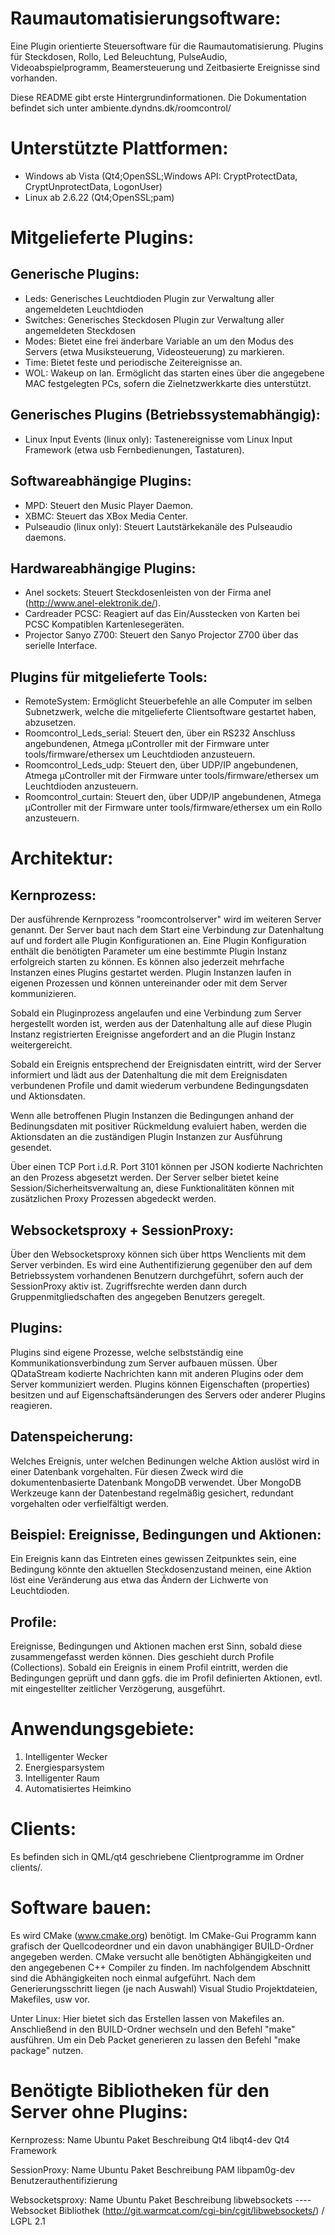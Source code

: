 Raumautomatisierungsoftware:
============================
Eine Plugin orientierte Steuersoftware für die Raumautomatisierung. Plugins für
Steckdosen, Rollo, Led Beleuchtung, PulseAudio, Videoabspielprogramm,
Beamersteuerung und Zeitbasierte Ereignisse sind vorhanden.

Diese README gibt erste Hintergrundinformationen.
Die Dokumentation befindet sich unter ambiente.dyndns.dk/roomcontrol/

Unterstützte Plattformen:
=========================
* Windows ab Vista (Qt4;OpenSSL;Windows API: CryptProtectData, CryptUnprotectData, LogonUser)
* Linux ab 2.6.22 (Qt4;OpenSSL;pam)

Mitgelieferte Plugins:
======================
Generische Plugins:
-------------------
* Leds: Generisches Leuchtdioden Plugin zur Verwaltung aller angemeldeten Leuchtdioden
* Switches: Generisches Steckdosen Plugin zur Verwaltung aller angemeldeten Steckdosen
* Modes: Bietet eine frei änderbare Variable an um den Modus des Servers (etwa Musiksteuerung, Videosteuerung) zu markieren.
* Time: Bietet feste und periodische Zeitereignisse an.
* WOL: Wakeup on lan. Ermöglicht das starten eines über die angegebene MAC festgelegten PCs, sofern die Zielnetzwerkkarte dies unterstützt.

Generisches Plugins (Betriebssystemabhängig):
---------------------------------------------
* Linux Input Events (linux only): Tastenereignisse vom Linux Input Framework (etwa usb Fernbedienungen, Tastaturen).

Softwareabhängige Plugins:
--------------------------
* MPD: Steuert den Music Player Daemon.
* XBMC: Steuert das XBox Media Center.
* Pulseaudio (linux only): Steuert Lautstärkekanäle des Pulseaudio daemons.

Hardwareabhängige Plugins:
--------------------------
* Anel sockets: Steuert Steckdosenleisten von der Firma anel (http://www.anel-elektronik.de/).
* Cardreader PCSC: Reagiert auf das Ein/Ausstecken von Karten bei PCSC Kompatiblen Kartenlesegeräten.
* Projector Sanyo Z700: Steuert den Sanyo Projector Z700 über das serielle Interface.

Plugins für mitgelieferte Tools:
--------------------------------
* RemoteSystem: Ermöglicht Steuerbefehle an alle Computer im selben Subnetzwerk,
  welche die mitgelieferte Clientsoftware gestartet haben, abzusetzen.
* Roomcontrol_Leds_serial: Steuert den, über ein RS232 Anschluss angebundenen,
  Atmega µController mit der Firmware unter tools/firmware/ethersex um Leuchtdioden anzusteuern.
* Roomcontrol_Leds_udp: Steuert den, über UDP/IP angebundenen,
  Atmega µController mit der Firmware unter tools/firmware/ethersex um Leuchtdioden anzusteuern.
* Roomcontrol_curtain: Steuert den, über UDP/IP angebundenen,
  Atmega µController mit der Firmware unter tools/firmware/ethersex um ein Rollo anzusteuern.

Architektur:
============
Kernprozess:
------------
Der ausführende Kernprozess "roomcontrolserver" wird im weiteren Server genannt.
Der Server baut nach dem Start eine Verbindung zur Datenhaltung auf und fordert alle Plugin Konfigurationen an.
Eine Plugin Konfiguration enthält die benötigten Parameter um eine bestimmte Plugin Instanz
erfolgreich starten zu können. Es können also jederzeit mehrfache Instanzen eines Plugins gestartet werden.
Plugin Instanzen laufen in eigenen Prozessen und können untereinander oder mit dem Server kommunizieren.

Sobald ein Pluginprozess angelaufen und eine Verbindung zum Server hergestellt worden ist, werden aus der Datenhaltung
alle auf diese Plugin Instanz registrierten Ereignisse angefordert and an die Plugin Instanz weitergereicht.

Sobald ein Ereignis entsprechend der Ereignisdaten eintritt, wird der Server informiert und lädt aus der Datenhaltung
die mit dem Ereignisdaten verbundenen Profile und damit wiederum verbundene Bedingungsdaten und Aktionsdaten.

Wenn alle betroffenen Plugin Instanzen die Bedingungen anhand der Bedinungsdaten mit positiver Rückmeldung
evaluiert haben, werden die Aktionsdaten an die zuständigen Plugin Instanzen zur Ausführung gesendet.

Über einen TCP Port i.d.R. Port 3101 können per JSON kodierte Nachrichten an den Prozess abgesetzt werden.
Der Server selber bietet keine Session/Sicherheitsverwaltung an,
diese Funktionalitäten können mit zusätzlichen Proxy Prozessen abgedeckt werden.

Websocketsproxy + SessionProxy:
-------------------------------
Über den Websocketsproxy können sich über https Wenclients mit dem Server verbinden. Es wird eine
Authentifizierung gegenüber den auf dem Betriebssystem vorhandenen Benutzern
durchgeführt, sofern auch der SessionProxy aktiv ist. Zugriffsrechte werden dann durch Gruppenmitgliedschaften des
angegeben Benutzers geregelt.

Plugins:
--------
Plugins sind eigene Prozesse, welche selbstständig eine Kommunikationsverbindung zum Server aufbauen müssen.
Über QDataStream kodierte Nachrichten kann mit anderen Plugins oder dem Server kommuniziert werden.
Plugins können Eigenschaften (properties) besitzen und auf Eigenschaftsänderungen des Servers oder anderer Plugins
reagieren. 

Datenspeicherung:
-----------------
Welches Ereignis, unter welchen Bedinungen welche Aktion auslöst wird in einer Datenbank vorgehalten. Für diesen
Zweck wird die dokumentenbasierte Datenbank MongoDB verwendet. Über MongoDB Werkzeuge kann der Datenbestand regelmäßig
gesichert, redundant vorgehalten oder verfielfältigt werden.

Beispiel: Ereignisse, Bedingungen und Aktionen:
-----------------------------------------------
Ein Ereignis kann das Eintreten eines gewissen Zeitpunktes sein,
eine Bedingung könnte den aktuellen Steckdosenzustand meinen,
eine Aktion löst eine Veränderung aus etwa das Ändern der Lichwerte von Leuchtdioden.

Profile:
--------
Ereignisse, Bedingungen und Aktionen machen erst Sinn, sobald diese zusammengefasst werden können.
Dies geschieht durch Profile (Collections). Sobald ein Ereignis in einem Profil eintritt,
werden die Bedingungen geprüft und dann ggfs. die im Profil definierten Aktionen,
evtl. mit eingestellter zeitlicher Verzögerung, ausgeführt.


Anwendungsgebiete:
==================
1. Intelligenter Wecker
2. Energiesparsystem
3. Intelligenter Raum
4. Automatisiertes Heimkino

Clients:
========
Es befinden sich in QML/qt4 geschriebene Clientprogramme im Ordner clients/.

Software bauen:
===============
Es wird CMake (www.cmake.org) benötigt. Im CMake-Gui Programm kann grafisch
der Quellcodeordner und ein davon unabhängiger BUILD-Ordner angegeben werden.
CMake versucht alle benötigten Abhängigkeiten und den angegebenen C++ Compiler
zu finden. Im nachfolgendem Abschnitt sind die Abhängigkeiten noch einmal
aufgeführt. Nach dem Generierungsschritt liegen (je nach Auswahl) Visual Studio
Projektdateien, Makefiles, usw vor.

Unter Linux: Hier bietet sich das Erstellen lassen von Makefiles an. Anschließend
in den BUILD-Ordner wechseln und den Befehl "make" ausführen. Um ein Deb Packet
generieren zu lassen den Befehl "make package" nutzen.

Benötigte Bibliotheken für den Server ohne Plugins:
===================================================
Kernprozess:
Name          Ubuntu Paket          Beschreibung
Qt4           libqt4-dev            Qt4 Framework

SessionProxy:
Name          Ubuntu Paket          Beschreibung
PAM           libpam0g-dev          Benutzerauthentifizierung

Websocketsproxy:
Name          Ubuntu Paket          Beschreibung
libwebsockets ----                  Websocket Bibliothek  (http://git.warmcat.com/cgi-bin/cgit/libwebsockets/) / LGPL 2.1
